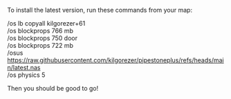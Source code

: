 To install the latest version, run these commands from your map:

/os lb copyall kilgorezer+61 \
/os blockprops 766 mb \
/os blockprops 750 door \
/os blockprops 722 mb \
/osus https://raw.githubusercontent.com/kilgorezer/pipestoneplus/refs/heads/main/latest.nas \
/os physics 5

Then you should be good to go!
